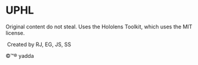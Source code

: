 # UPHL

Original content do not steal. Uses the Hololens Toolkit, which uses the MIT license.

­ Created by RJ, EG, JS, SS ­

©™® yadda
